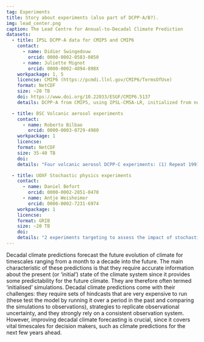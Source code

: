 ```yaml
---
tag: Experiments
title: Story about experiments (also part of DCPP-A/B?).
img: lead_center.png
caption: The Lead Centre for Annual-to-Decadal Climate Prediction
datasets:
  - title: IPSL DCPP-A data for CMIP5 and CMIP6
    contact:
      - name: Didier Swingedouw
        orcid: 0000-0002-0583-0850
      - name: Juliette Mignot
        orcid: 0000-0002-4894-898X
    workpackage: 1, 5
    licencse: CMIP6 (https://pcmdi.llnl.gov/CMIP6/TermsOfUse)
    format: NetCDF
    size: ~20 TB
    doi: https://www.doi.org/10.22033/ESGF/CMIP6.5137
    details: DCPP-A from CMIP5, using IPSL-CM5A-LR, initialized from nudged simulation using SST nudging only. Start dates every year from 1960 to 2015, 3 members. De-biased data from CMIP5. Using CDFt technique (quantile-quantile approach), the CMIP5 data have been debiased.

  - title: BSC Volcanic aerosol experiments
    contact:
      - name: Roberto Bilbao
        orcid: 0000-0003-0729-4980
    workpackage: 1
    licencse:
    format: NetCDF
    size: 35-40 TB
    doi:
    details: "Four volcanic aerosol DCPP-C experiments: (1) Repeat 1991 hindcast without Pinatubo forcing (10 years x 10 members) (2)Repeat 1982 hindcast without El Chichon forcing (10 years x 10 members) (3) Repeat 1963 hindcast without Agung forcing (10 years x 10 members) (4) Repeat 2015 hindcast with Pinatubo forcing (10 years x 10 members). Output as described in CMIP6 DCPP-C."

  - title: UOXF Stochastic physics experiments
    contact:
      - name: Daniel Befort
        orcid: 0000-0002-2851-0470
      - name: Antje Weisheimer
        orcid: 0000-0002-7231-6974
    workpackage: 1
    licencse:
    format: GRIB
    size: ~20 TB
    doi:
    details: "2 experiments targeting to assess the impact of stochastic physics (SPPT) on sub-decadal time-scales. General settings: Model: IFS CY46R1; Resolution: TCo199; 1deg Ocean; Initialization: November 1981-2014; Hindcast length: 28 months; Ensemble size: 25 (first 7 months); 10 (8-28 months). Specific settings: Experiment #1: w/ SPPT; Experiment #2: w/o SPPT"
---
```


Decadal climate predictions forecast the future evolution of climate for timescales ranging from a month to a decade into the future. The main characteristic of these predictions is that they require accurate information about the present (or ‘initial’) state of the climate system since it provides some predictability for the future climate. They are therefore often termed ‘initialised’ simulations. Decadal climate predictions come with their challenges: they require sets of hindcasts that are very expensive to run (these test the model by running it over a period in the past and comparing the simulations to observations), strategies to replicate observational uncertainty, and they strongly rely on a consistent observation system. However, improving decadal climate forecasting is crucial, since it covers vital timescales for decision makers, such as climate predictions for the next few years ahead.